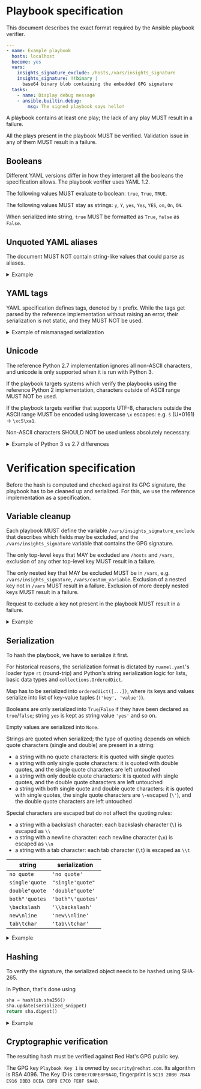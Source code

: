# Playbook specification

This document describes the exact format required by the Ansible playbook verifier.

```yaml
---
- name: Example playbook
  hosts: localhost
  become: yes
  vars:
    insights_signature_exclude: /hosts,/vars/insights_signature
    insights_signature: !!binary |
      base64 binary blob containing the embedded GPG signature
  tasks:
    - name: Display debug message
    - ansible.builtin.debug:
        msg: The signed playbook says hello!
```

A playbook contains at least one play; the lack of any play MUST result in a failure.

All the plays present in the playbook MUST be verified. Validation issue in any of them MUST result in a failure.

## Booleans

Different YAML versions differ in how they interpret all the booleans the specification allows. The playbook verifier uses YAML 1.2.

The following values MUST evaluate to boolean: `true`, `True`, `TRUE`.

The following values MUST stay as strings: `y`, `Y`, `yes`, `Yes`, `YES`, `on`, `On`, `ON`.

When serialized into string, `true` MUST be formatted as `True`, `false` as `False`.

## Unquoted YAML aliases

The document MUST NOT contain string-like values that could parse as aliases.

<details>

<summary>Example</summary>

```yaml
serve:
  - /robots.txt
  - /favicon.ico
  - *.html
```

While it may parse correctly in some libraries, the reference implementation errors out:

```py
found undefined alias '.html'
  in "<unicode string>", line 15, column 9:
    - *.html
      ^ (line: 15)
```

</details>

## YAML tags

YAML specification defines tags, denoted by `!` prefix. While the tags get parsed by the reference implementation without raising an error, their serialization is not static, and they MUST NOT be used.

<details>

<summary>Example of mismanaged serialization</summary>

```yaml
serve:
  - /robots.txt
  - !.git
```
```py
('serve', ['/robots.txt', <insights.client.apps.ansible.playbook_verifier.contrib.ruamel_yaml.ruamel.yaml.comments.TaggedScalar object at 0x7fd9ad7ebdc0>])
```

</details>

## Unicode

The reference Python 2.7 implementation ignores all non-ASCII characters, and unicode is only supported when it is run with Python 3.

If the playbook targets systems which verify the playbooks using the reference Python 2 implementation, characters outside of ASCII range MUST NOT be used.

If the playbook targets verifier that supports UTF-8, characters outside the ASCII range MUST be encoded using lowercase `\x` escapes: e.g. `š` (U+0161) -> `\xc5\xa1`. <!-- = big endian -->

Non-ASCII characters SHOULD NOT be used unless absolutely necessary.

<details>

<summary>Example of Python 3 vs 2.7 differences</summary>

```yml
# This playbook demonstrates how serialization happens for various unicode
# characters, such as emojis.
---
- name: The legend says one day Unicode will just work
  hosts: localhost
  become: yes
  vars:
    insights_signature_exclude: /hosts,/vars/insights_signature
    insights_signature: data
  tasks:
    - name: Not all languages are as boring as English /s
      ansible.builtin.find:
        paths:
          - /tříštivá/hrušeň
          - /ご飯が熱い。/彼は変だ。
          - /电脑/汉堡包
          - /אני פה/הוא אכל את העוגה/
          - /تَكَاتَبْنَا/كيف حالك؟/

    - name: Linux supports emojis in paths. Now you know.
      ansible.builtin.find:
        paths:
          - /🍏/👨🏼‍🚀/
          - /usr/bin/🙀
          - /var/lib/ඞ/
```

Python 3:

```
ordereddict([('name', 'The legend says one day Unicode will just work'), ('become', 'yes'), ('vars', ordereddict([('insights_signature_exclude', '/hosts,/vars/insights_signature')])), ('tasks', [ordereddict([('name', 'Not all languages are as boring as English /s'), ('ansible.builtin.find', ordereddict([('paths', ['/t\xc5\x99\xc3\xad\xc5\xa1tiv\xc3\xa1/hru\xc5\xa1e\xc5\x88', '/\xe3\x81\x94\xe9\xa3\xaf\xe3\x81\x8c\xe7\x86\xb1\xe3\x81\x84\xe3\x80\x82/\xe5\xbd\xbc\xe3\x81\xaf\xe5\xa4\x89\xe3\x81\xa0\xe3\x80\x82', '/\xe7\x94\xb5\xe8\x84\x91/\xe6\xb1\x89\xe5\xa0\xa1\xe5\x8c\x85', '/\xd7\x90\xd7\xa0\xd7\x99 \xd7\xa4\xd7\x94/\xd7\x94\xd7\x95\xd7\x90 \xd7\x90\xd7\x9b\xd7\x9c \xd7\x90\xd7\xaa \xd7\x94\xd7\xa2\xd7\x95\xd7\x92\xd7\x94/', '/\xd8\xaa\xd9\x8e\xd9\x83\xd9\x8e\xd8\xa7\xd8\xaa\xd9\x8e\xd8\xa8\xd9\x92\xd9\x86\xd9\x8e\xd8\xa7/\xd9\x83\xd9\x8a\xd9\x81 \xd8\xad\xd8\xa7\xd9\x84\xd9\x83\xd8\x9f/'])]))]), ordereddict([('name', 'Linux supports emojis in paths. Now you know.'), ('ansible.builtin.find', ordereddict([('paths', ['/\xf0\x9f\x8d\x8f/\xf0\x9f\x91\xa8\xf0\x9f\x8f\xbc\\u200d\xf0\x9f\x9a\x80/', '/usr/bin/\xf0\x9f\x99\x80', '/var/lib/\xe0\xb6\x9e/'])]))])])])
```

Python 2:

```
ordereddict([('name', 'The legend says one day Unicode will just work'), ('become', 'yes'), ('vars', ordereddict([('insights_signature_exclude', '/hosts,/vars/insights_signature')])), ('tasks', [ordereddict([('name', 'Not all languages are as boring as English /s'), ('ansible.builtin.find', ordereddict([('paths', ['/ttiv/hrue', '//', '//', '/ /   /', '// /'])]))]), ordereddict([('name', 'Linux supports emojis in paths. Now you know.'), ('ansible.builtin.find', ordereddict([('paths', ['///', '/usr/bin/', '/var/lib//'])]))])])])
```

</details>


# Verification specification

Before the hash is computed and checked against its GPG signature, the playbook has to be cleaned up and serialized. For this, we use the reference implementation as a specification.

## Variable cleanup

Each playbook MUST define the variable `/vars/insights_signature_exclude` that describes which fields may be excluded, and the `/vars/insights_signature` variable that contains the GPG signature.

The only top-level keys that MAY be excluded are `/hosts` and `/vars`, exclusion of any other top-level key MUST result in a failure.

The only nested key that MAY be excluded MUST be in `/vars`, e.g. `/vars/insights_signature`, `/vars/custom_variable`. Exclusion of a nested key not in `/vars` MUST result in a failure. Exclusion of more deeply nested keys MUST result in a failure.

Request to exclude a key not present in the playbook MUST result in a failure.

<details>

<summary>Example</summary>

```yaml
# before
---
- name: Example playbook
  hosts: localhost
  vars:
    insights_signature_exclude: /hosts,/vars/insights_signature,/vars/analytics
    insights_signature: ...
    restart: true
    analytics: true
  tasks:
    - name: Analysis
      ...
    - ...
```

```yaml
# after
---
- name: Example playbook
  vars:
    insights_signature_exclude: /hosts,/vars/insights_signature,/vars/analytics
    restart: true
  tasks:
    - name: Analysis
      ...
    - ...
```

</details>

## Serialization

To hash the playbook, we have to serialize it first.

For historical reasons, the serialization format is dictated by `ruamel.yaml`'s loader type `rt` (round-trip) and Python's string serialization logic for lists, basic data types and `collections.OrderedDict`.

Map has to be serialized into `ordereddict([...])`, where its keys and values serialize into list of key-value tuples (`('key', 'value')`).

Booleans are only serialized into `True`/`False` if they have been declared as `true`/`false`; string `yes` is kept as string value `'yes'` and so on.

Empty values are serialized into `None`.

Strings are quoted when serialized; the type of quoting depends on which quote characters (single and double) are present in a string:
- a string with no quote characters: it is quoted with single quotes
- a string with only single quote characters: it is quoted with double quotes, and the single quote characters are left untouched
- a string with only double quote characters: it is quoted with single quotes, and the double quote characters are left untouched
- a string with both single quote and double quote characters: it is quoted with single quotes, the single quote characters are `\`-escaped (`\'`), and the double quote characters are left untouched

Special characters are escaped but do not affect the quoting rules:
- a string with a backslash character: each backslash character (`\`) is escaped as `\\`
- a string with a newline character: each newline character (`\n`) is escaped as `\\n`
- a string with a tab character: each tab character (`\t`) is escaped as `\\t`

| string | serialization |
-------- | ------------- |
| `no quote` | `'no quote'` |
| `single'quote` | `"single'quote"` |
| `double"quote` | `'double"quote'` |
| `both"'quotes` | `'both"\'quotes'` |
| `\backslash` | `'\\backslash'` |
| `new\nline` | `'new\\nline'` |
| `tab\tchar` | `'tab\\tchar'` |

<details>

<summary>Example</summary>

This example is a real playbook that is sent by [config-manager](https://github.com/RedHatInsights/config-manager) when a host disconnects from Insights with rhc.

```yaml
---
# This playbook will take care of all steps required to disable
# Insights Client
- name: Insights Disable
  hosts: localhost
  become: yes
  vars:
    insights_signature_exclude: /hosts,/vars/insights_signature
    insights_signature: !!binary |
      TFMwdExTMUNSVWRKVGlCUVIxQWdVMGxIVGtGVVZWSkZMUzB0TFMwS1ZtVnljMmx2YmpvZ1IyNTFV
      RWNnZGpFS0NtbFJTVlpCZDFWQldVODNjekU0ZG5jMU9FUXJhalZ3VGtGUmFGcGlhRUZCYkdkdGFI
      WXpZVTR5WjFJM2EwRXdiRVZMSzNNeVVVeGtiSE00YkhSaVZXZ0tORkZoWlZaSVNWa3pPRTVsTXpG
      aFJUTkRURFJZV0ZneVVuSlhUbk5QVG5GbFZFUmpPV2xOVERjM05uZzFjbTE2VWk5bFVrbG5NbXg1
      UVRoQkwwOWpOd3A0ZGtkcE1uaHBSRkZVWWtsVE9XaFRTM04yZEZKVllXbHdWWEIwUkV0TVlVcHZN
      VTl2Ulhkd2JqQXhUVGMyZDJOQlZqSmxUR1Y0YkhweU5TOXpOazlMQ25oRU4waFFiMjlpU0RGblVG
      QjNVbmszZDFadVdIUXhSbE5DYVVKUlYzcE9XRGRzU0hOR1RUaHVjbE01UlhaMWJ6VjBTMmh6Y1Zo
      U2VqQnNXR0prWVZnS1NVeERiVWhMVkdjd2JESm9iRTA1V25sS1JqTllNRUpLWVV0dFRWRjFibVpL
      Wkd0NlMxSlpOR2QyUTBaTFZGbHBWMEZxZDNFelRreFNTMmQ0Wlhwd1VBcDVlV2xVVTBoRlRrTlZP
      RXB2V0Rsa1FuWm5UbUl5TWpreFZIUmxSbGRSVTFGcVlUazRLeXQ2VGpKV2JqVlFNbmN5TlZFd2Iw
      ZzBNRGs1Ym5kclVEazJDakptVHk5aVJpOTFTM0l4V1RBelFsSmhaRFEwWmxneGVFYzNlbXBVYUZw
      WmNYUjFUM2hyUkVKVk5USkpTRlpaYWxVMFNsVmpPWFUzYUdOTFRYRlNhSG9LVVdKc1EwSnVNMDV2
      YUVsbWEySjFNSGxqVldwQldIcHVOR3hJVTJaNFFreHFOM3BYUVU4MWEwTnNVbm8xVTJScWFIVnFk
      bUl3Tms4MlJIRkZWU3MzWkFwVWVVSTRVVXd4Y1VRclp5dFFSV3d2U0RVclZtTm1NRlJST0dnd05G
      bHBiVUpOYWpkWVFuQkxVSFpWTlc1WlJVRmtiMVIxWkUwMlpWSk1aRUl2VG5aakNtZExXV1pJTm1G
      eGNFMXRiVTFVUTFwTVRFZENLM05yY1ZwdFFVSlJTazV5VlcxM2NYRnlSakJYVVZGMk9HSkxZMFpp
      Tm1kb0swbzBlalJLVW5nM1dqWUtkVU5GV2tsRlFVWnRSbkkwTDNjcmJ6QndaM1ZJYlZCRVZrNUZZ
      WGhTVWpWMlNFSm9Xa2xRV25wNlUwNXRhMDAwWTNWblZHbDZUM0JMVUhoTVRYWlJTZ3A0U0ZCUFZq
      SjFXRUZXTkQwS1BWQkphRThLTFMwdExTMUZUa1FnVUVkUUlGTkpSMDVCVkZWU1JTMHRMUzB0Q2c9
      PQ==
  tasks:
    - name: Disable the insights-client
      command: insights-client --disable-schedule
```
```
ordereddict([('name', 'Insights Disable'), ('become', 'yes'), ('vars', ordereddict([('insights_signature_exclude', '/hosts,/vars/insights_signature')])), ('tasks', [ordereddict([('name', 'Disable the insights-client'), ('command', 'insights-client --disable-schedule')])])])
```

</details>

## Hashing

To verify the signature, the serialized object needs to be hashed using SHA-265.

In Python, that's done using

```py
sha = hashlib.sha256()
sha.update(serialized_snippet)
return sha.digest()
```

<details>

<summary>Example</summary>

```
ordereddict([('name', 'Insights Disable'), ('become', 'yes'), ('vars', ordereddict([('insights_signature_exclude', '/hosts,/vars/insights_signature')])), ('tasks', [ordereddict([('name', 'Disable the insights-client'), ('command', 'insights-client --disable-schedule')])])])
```

The resulting hash MUST match the following `hexdump -C` output:

```
00000000  d8 d6 13 03 b9 fd 49 05  d0 f3 34 52 dd be e4 c7  |......I...4R....|
00000010  50 4f 97 0c 43 01 d2 26  06 fe ff e3 de d9 a0 92  |PO..C..&........|
```

</details>

## Cryptographic verification

The resulting hash must be verified against Red Hat's GPG public key.

The GPG key `Playbook Key 1` is owned by `security@redhat.com`. Its algorithm is RSA 4096. The Key ID is `CBF0E7C0FE8F9A4D`, fingerprint is `5C19 20B0 7B4A E916 DBB3 BCEA CBF0 E7C0 FE8F 9A4D`.
